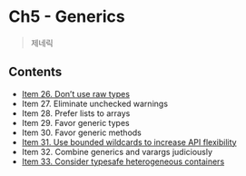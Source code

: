 # Ch5 - Generics
> 제네릭 

## Contents 
- [Item 26. Don’t use raw types](./item26.md)
- Item 27. Eliminate unchecked warnings
- Item 28. Prefer lists to arrays
- Item 29. Favor generic types
- Item 30. Favor generic methods
- [Item 31. Use bounded wildcards to increase API flexibility](./item31.md)
- Item 32. Combine generics and varargs judiciously
- [Item 33. Consider typesafe heterogeneous containers](./item33.md)
